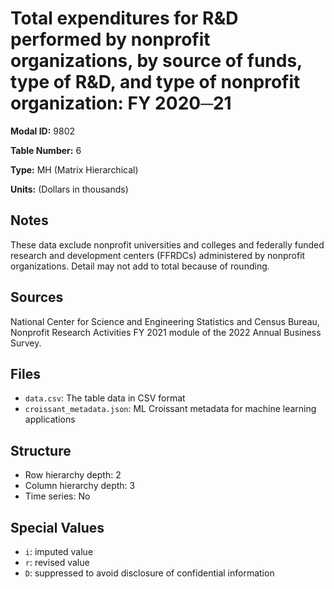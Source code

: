# Total expenditures for R&D performed by nonprofit organizations, by source of funds, type of R&D, and type of nonprofit organization: FY 2020─21

**Modal ID:** 9802

**Table Number:** 6

**Type:** MH (Matrix Hierarchical)

**Units:** (Dollars in thousands)

## Notes

These data exclude nonprofit universities and colleges and federally funded research and development centers (FFRDCs) administered by nonprofit organizations. Detail may not add to total because of rounding.

## Sources

National Center for Science and Engineering Statistics and Census Bureau, Nonprofit Research Activities FY 2021 module of the 2022 Annual Business Survey.

## Files

- `data.csv`: The table data in CSV format
- `croissant_metadata.json`: ML Croissant metadata for machine learning applications

## Structure

- Row hierarchy depth: 2
- Column hierarchy depth: 3
- Time series: No

## Special Values

- `i`: imputed value
- `r`: revised value
- `D`: suppressed to avoid disclosure of confidential information
